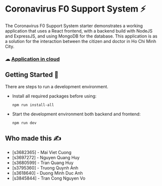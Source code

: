 # Coronavirus F0 Support System ⚡

The Coronavirus F0 Support System starter demonstrates a working application that uses a React frontend, with a backend build with NodeJS and ExpressJS, and using MongoDB for the database. This application is as a solution for the interaction between the citizen and doctor in Ho Chi Minh City.
### ☁ [Application in cloud](https://covid-f0-support-system.herokuapp.com/)

## Getting Started 🌟

There are steps to run a development environment.

  - Install all required packages before using:

    ```
    npm run install-all
    ```
   
  - Start the development environment both backend and frontend:

    ```
    npm run dev
    ```

 
## Who made this ✍

  - [s3682365] - Mai Viet Cuong 
  - [s3697272] - Nguyen Quang Huy  
  - [s3680599] - Tran Quang Huy  
  - [s3795360] - Truong Quynh Anh 
  - [s3618640] - Duong Minh Duc Anh  
  - [s3845844] - Tran Cong Nguyen Vo